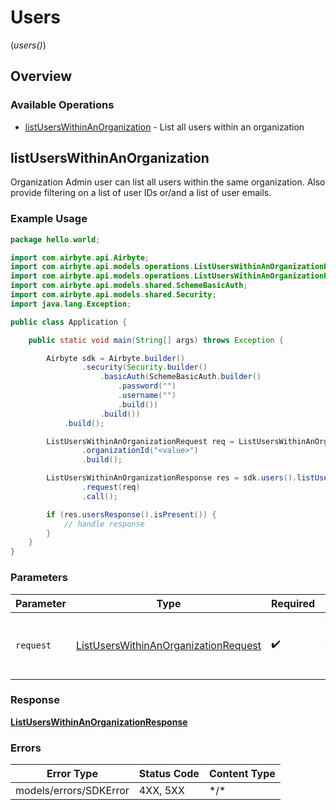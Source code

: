 # Users
(*users()*)

## Overview

### Available Operations

* [listUsersWithinAnOrganization](#listuserswithinanorganization) - List all users within an organization

## listUsersWithinAnOrganization

Organization Admin user can list all users within the same organization. Also provide filtering on a list of user IDs or/and a list of user emails.

### Example Usage

```java
package hello.world;

import com.airbyte.api.Airbyte;
import com.airbyte.api.models.operations.ListUsersWithinAnOrganizationRequest;
import com.airbyte.api.models.operations.ListUsersWithinAnOrganizationResponse;
import com.airbyte.api.models.shared.SchemeBasicAuth;
import com.airbyte.api.models.shared.Security;
import java.lang.Exception;

public class Application {

    public static void main(String[] args) throws Exception {

        Airbyte sdk = Airbyte.builder()
                .security(Security.builder()
                    .basicAuth(SchemeBasicAuth.builder()
                        .password("")
                        .username("")
                        .build())
                    .build())
            .build();

        ListUsersWithinAnOrganizationRequest req = ListUsersWithinAnOrganizationRequest.builder()
                .organizationId("<value>")
                .build();

        ListUsersWithinAnOrganizationResponse res = sdk.users().listUsersWithinAnOrganization()
                .request(req)
                .call();

        if (res.usersResponse().isPresent()) {
            // handle response
        }
    }
}
```

### Parameters

| Parameter                                                                                               | Type                                                                                                    | Required                                                                                                | Description                                                                                             |
| ------------------------------------------------------------------------------------------------------- | ------------------------------------------------------------------------------------------------------- | ------------------------------------------------------------------------------------------------------- | ------------------------------------------------------------------------------------------------------- |
| `request`                                                                                               | [ListUsersWithinAnOrganizationRequest](../../models/operations/ListUsersWithinAnOrganizationRequest.md) | :heavy_check_mark:                                                                                      | The request object to use for the request.                                                              |

### Response

**[ListUsersWithinAnOrganizationResponse](../../models/operations/ListUsersWithinAnOrganizationResponse.md)**

### Errors

| Error Type             | Status Code            | Content Type           |
| ---------------------- | ---------------------- | ---------------------- |
| models/errors/SDKError | 4XX, 5XX               | \*/\*                  |